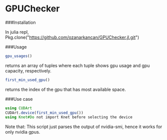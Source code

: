 # GPUChecker

###Installation

In julia repl,
Pkg.clone("https://github.com/ozanarkancan/GPUChecker.jl.git")

###Usage
```julia
gpu_usages()
```

returns an array of tuples where each tuple shows gpu usage and gpu capacity, respectively.

```julia
first_min_used_gpu()
```

returns the index of the gpu that has most available space.

###Use case
```julia
using CUDArt
CUDArt.device(first_min_used_gpu())
using Knet#Do not import Knet before selecting the device
```

Note that: This script just parses the output of nvidia-smi, hence it works for only nvidia gpus.
